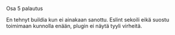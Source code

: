 Osa 5 palautus

En tehnyt buildia kun ei ainakaan sanottu.
Eslint sekoili eikä suostu toimimaan kunnolla enään, plugin ei näytä tyyli virheitä.